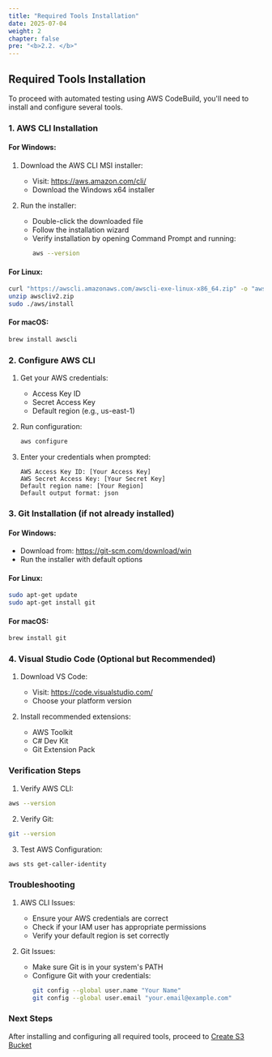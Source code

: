 ```yaml
---
title: "Required Tools Installation"
date: 2025-07-04
weight: 2
chapter: false
pre: "<b>2.2. </b>"
---
```


## Required Tools Installation

To proceed with automated testing using AWS CodeBuild, you'll need to install and configure several tools.

### 1. AWS CLI Installation

#### For Windows:
1. Download the AWS CLI MSI installer:
   - Visit: https://aws.amazon.com/cli/
   - Download the Windows x64 installer

2. Run the installer:
   - Double-click the downloaded file
   - Follow the installation wizard
   - Verify installation by opening Command Prompt and running:
     ```bash
     aws --version
     ```

#### For Linux:
```bash
curl "https://awscli.amazonaws.com/awscli-exe-linux-x86_64.zip" -o "awscliv2.zip"
unzip awscliv2.zip
sudo ./aws/install
```

#### For macOS:
```bash
brew install awscli
```

### 2. Configure AWS CLI

1. Get your AWS credentials:
   - Access Key ID
   - Secret Access Key
   - Default region (e.g., us-east-1)

2. Run configuration:
   ```bash
   aws configure
   ```

3. Enter your credentials when prompted:
   ```
   AWS Access Key ID: [Your Access Key]
   AWS Secret Access Key: [Your Secret Key]
   Default region name: [Your Region]
   Default output format: json
   ```

### 3. Git Installation (if not already installed)

#### For Windows:
- Download from: https://git-scm.com/download/win
- Run the installer with default options

#### For Linux:
```bash
sudo apt-get update
sudo apt-get install git
```

#### For macOS:
```bash
brew install git
```

### 4. Visual Studio Code (Optional but Recommended)

1. Download VS Code:
   - Visit: https://code.visualstudio.com/
   - Choose your platform version

2. Install recommended extensions:
   - AWS Toolkit
   - C# Dev Kit
   - Git Extension Pack

### Verification Steps

1. Verify AWS CLI:
```bash
aws --version
```

2. Verify Git:
```bash
git --version
```

3. Test AWS Configuration:
```bash
aws sts get-caller-identity
```

### Troubleshooting

1. AWS CLI Issues:
   - Ensure your AWS credentials are correct
   - Check if your IAM user has appropriate permissions
   - Verify your default region is set correctly

2. Git Issues:
   - Make sure Git is in your system's PATH
   - Configure Git with your credentials:
     ```bash
     git config --global user.name "Your Name"
     git config --global user.email "your.email@example.com"
     ```

### Next Steps

After installing and configuring all required tools, proceed to [Create S3 Bucket](../2.3-create-s3/)
